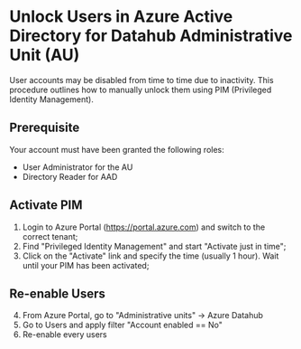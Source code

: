 # Unlock Users in Azure Active Directory for Datahub Administrative Unit (AU)

User accounts may be disabled from time to time due to inactivity. This procedure outlines how to manually unlock them using PIM (Privileged Identity Management).

## Prerequisite

Your account must have been granted the following roles:
- User Administrator for the AU
- Directory Reader for AAD

## Activate PIM

1. Login to Azure Portal (https://portal.azure.com) and switch to the correct tenant;
2. Find "Privileged Identity Management" and start "Activate just in time";
3. Click on the "Activate" link and specify the time (usually 1 hour). Wait until your PIM has been activated;

## Re-enable Users
4. From Azure Portal, go to "Administrative units" -> Azure Datahub
5. Go to Users and apply filter "Account enabled == No"
6. Re-enable every users

